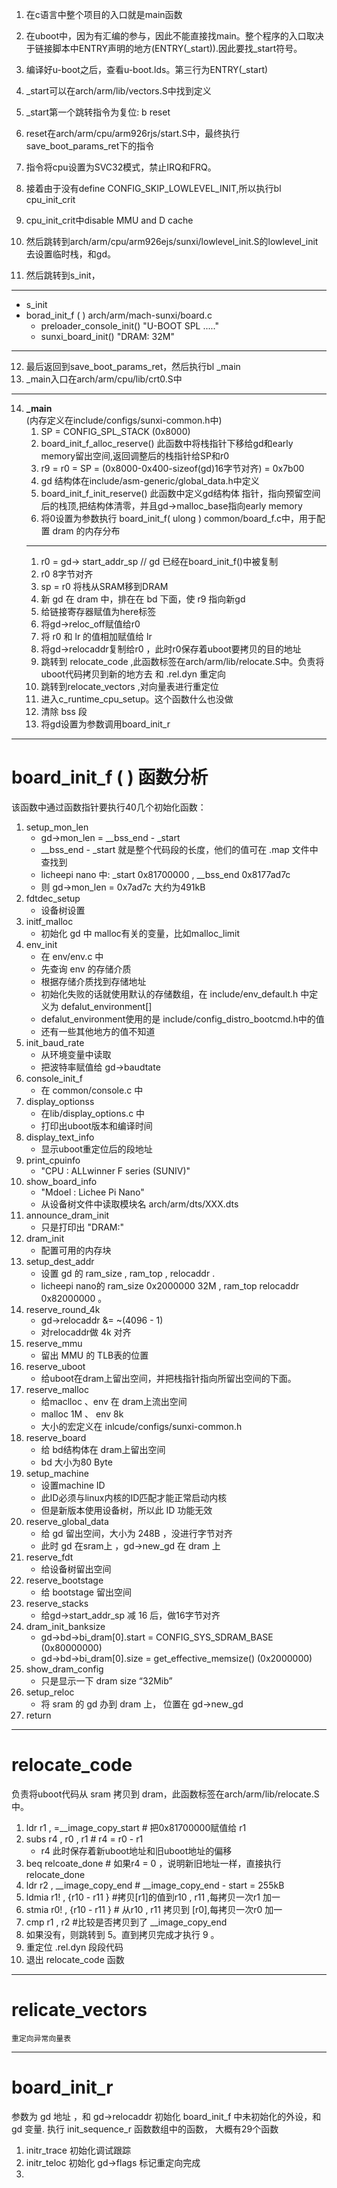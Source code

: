 1. 在c语言中整个项目的入口就是main函数
2. 在uboot中，因为有汇编的参与，因此不能直接找main。整个程序的入口取决于链接脚本中ENTRY声明的地方(ENTRY(_start)).因此要找_start符号。
3. 编译好u-boot之后，查看u-boot.lds。第三行为ENTRY(_start)
4. _start可以在arch/arm/lib/vectors.S中找到定义
5. _start第一个跳转指令为复位: b reset
6. reset在arch/arm/cpu/arm926rjs/start.S中，最终执行save_boot_params_ret下的指令
7. 指令将cpu设置为SVC32模式，禁止IRQ和FRQ。
8. 接着由于没有define CONFIG_SKIP_LOWLEVEL_INIT,所以执行bl cpu_init_crit
9. cpu_init_crit中disable MMU and D cache
10. 然后跳转到arch/arm/cpu/arm926ejs/sunxi/lowlevel_init.S的lowlevel_init去设置临时栈，和gd。

11. 然后跳转到s_init，
---
* s_init  
* borad_init_f ( ) arch/arm/mach-sunxi/board.c
    * preloader_console_init() "U-BOOT SPL ....."
    * sunxi_board_init()        "DRAM: 32M"
---
12. 最后返回到save_boot_params_ret，然后执行bl _main
13. _main入口在arch/arm/cpu/lib/crt0.S中
---
14. **_main**  
(内存定义在include/configs/sunxi-common.h中)
    1. SP = CONFIG_SPL_STACK (0x8000)
    2. board_init_f_alloc_reserve() 此函数中将栈指针下移给gd和early memory留出空间,返回调整后的栈指针给SP和r0
    3. r9 = r0 = SP = (0x8000-0x400-sizeof(gd)16字节对齐) = 0x7b00
    4. gd 结构体在include/asm-generic/global_data.h中定义
    5. board_init_f_init_reserve() 此函数中定义gd结构体
    指针，指向预留空间后的栈顶,把结构体清零，并且gd->malloc_base指向early memory
    6. 将0设置为参数执行 board_init_f( ulong ) common/board_f.c中，用于配置 dram 的内存分布
    -----------
    1. r0 = gd-> start_addr_sp // gd 已经在board_init_f()中被复制
    2. r0 8字节对齐
    3. sp = r0 将栈从SRAM移到DRAM
    4. 新 gd 在 dram 中，排在在 bd 下面，使 r9 指向新gd
    5. 给链接寄存器赋值为here标签
    6. 将gd->reloc_off赋值给r0
    7. 将 r0 和 lr 的值相加赋值给 lr
    8. 将gd->relocaddr复制给r0 ，此时r0保存着uboot要拷贝的目的地址
    9. 跳转到 relocate_code ,此函数标签在arch/arm/lib/relocate.S中。负责将uboot代码拷贝到新的地方去 和 .rel.dyn 重定向
    10. 跳转到relocate_vectors ,对向量表进行重定位
    11. 进入c_runtime_cpu_setup。这个函数什么也没做
    12. 清除 bss 段
    13. 将gd设置为参数调用board_init_r



---
# board_init_f ( ) 函数分析
该函数中通过函数指针要执行40几个初始化函数：
1. setup_mon_len  
    * gd->mon_len = __bss_end - _start
    * __bss_end - _start 就是整个代码段的长度，他们的值可在 .map 文件中查找到
    * licheepi nano 中: _start 0x81700000 , __bss_end 0x8177ad7c
    * 则 gd->mon_len = 0x7ad7c 大约为491kB
2. fdtdec_setup
    * 设备树设置
2. initf_malloc
    * 初始化 gd 中 malloc有关的变量，比如malloc_limit
3. env_init
    * 在 env/env.c 中
    * 先查询 env 的存储介质
    * 根据存储介质找到存储地址
    * 初始化失败的话就使用默认的存储数组，在 include/env_default.h 中定义为 defalut_environment[]
    * defalut_environment使用的是 include/config_distro_bootcmd.h中的值
    * 还有一些其他地方的值不知道
3. init_baud_rate
    * 从环境变量中读取
    * 把波特率赋值给 gd->baudtate
4. console_init_f
    * 在 common/console.c 中
4. display_optionss
    * 在lib/display_options.c 中
    * 打印出uboot版本和编译时间
5. display_text_info
    * 显示uboot重定位后的段地址
5. print_cpuinfo
    * "CPU : ALLwinner F series (SUNIV)"
6. show_board_info
    * "Mdoel : Lichee Pi Nano"
    * 从设备树文件中读取模块名 arch/arm/dts/XXX.dts
3. announce_dram_init
    * 只是打印出 "DRAM:"
4. dram_init
    * 配置可用的内存块
4. setup_dest_addr
    * 设置 gd 的 ram_size , ram_top , relocaddr .
    * licheepi nano的 ram_size 0x2000000 32M , ram_top relocaddr  0x82000000 。
5. reserve_round_4k
    * gd->relocaddr &= ~(4096 - 1)
    * 对relocaddr做 4k 对齐
6. reserve_mmu 
    * 留出 MMU 的 TLB表的位置
7. reserve_uboot
    * 给uboot在dram上留出空间，并把栈指针指向所留出空间的下面。
8. reserve_malloc
    * 给maclloc 、env 在 dram上流出空间
    * malloc 1M 、 env 8k
    * 大小的宏定义在 inlcude/configs/sunxi-common.h
9. reserve_board
    * 给 bd结构体在 dram上留出空间
    * bd 大小为80 Byte
10. setup_machine
    * 设置machine ID
    * 此ID必须与linux内核的ID匹配才能正常启动内核
    * 但是新版本使用设备树，所以此 ID 功能无效
11. reserve_global_data
    * 给 gd 留出空间，大小为 248B ，没进行字节对齐
    * 此时 gd 在sram上 ，gd->new_gd 在 dram 上
12. reserve_fdt
    * 给设备树留出空间
13. reserve_bootstage
    * 给 bootstage 留出空间
14. reserve_stacks
    * 给gd->start_addr_sp 减 16 后，做16字节对齐
15. dram_init_banksize
    * gd->bd->bi_dram[0].start = CONFIG_SYS_SDRAM_BASE (0x80000000)
    * gd->bd->bi_dram[0].size = get_effective_memsize() (0x2000000)
16. show_dram_config
    * 只是显示一下 dram size “32Mib”
17. setup_reloc
    * 将 sram 的 gd 办到 dram 上， 位置在 gd->new_gd
18. return
-----
# relocate_code
负责将uboot代码从 sram 拷贝到 dram，此函数标签在arch/arm/lib/relocate.S中。
1. ldr r1 , =__image_copy_start  # 把0x81700000赋值给 r1
2. subs r4 , r0 , r1    # r4 = r0 - r1
    * r4 此时保存着新uboot地址和旧uboot地址的偏移
3. beq relcoate_done # 如果r4 = 0 ，说明新旧地址一样，直接执行 relocate_done
4. ldr r2 , __image_copy_end # __image_copy_end - start  = 255kB
5. ldmia r1! , {r10 - r11 } #拷贝[r1]的值到r10 , r11 ,每拷贝一次r1 加一
6. stmia r0! , {r10 - r11 } # 从r10 , r11 拷贝到 [r0],每拷贝一次r0 加一
7. cmp r1 , r2 #比较是否拷贝到了 __image_copy_end
8. 如果没有，则跳转到 5。直到拷贝完成才执行 9 。
9. 重定位 .rel.dyn 段段代码
10. 退出 relocate_code 函数
-------
# relicate_vectors
    重定向异常向量表
---
# board_init_r
参数为 gd 地址 ，和 gd->relocaddr
初始化 board_init_f 中未初始化的外设，和 gd 变量.
执行 init_sequence_r 函数数组中的函数， 大概有29个函数
1. initr_trace 初始化调试跟踪
2. initr_teloc 初始化 gd->flags 标记重定向完成
3. 
